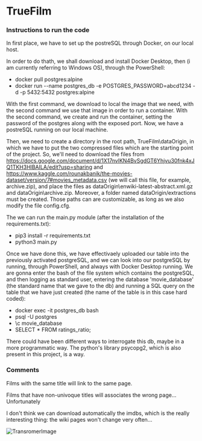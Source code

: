 # TrueFilm

### Instructions to run the code

In first place, we have to set up the postreSQL through Docker, on our local host.

In order to do thath, we shall download and install Docker Desktop, then (i am currently referring to Windows OS), through the PowerShell:

* docker pull postgres:alpine
* docker run --name postgres_db -e POSTGRES_PASSWORD=abcd1234 -d -p 5432:5432 postgres:alpine

With the first command, we download to local the image that we need, with the second command we use that image in order to run a container. With the second command, we create and run the container, setting the password of the postgres along with the exposed port.
Now, we have a postreSQL running on our local machine.

Then, we need to create a directory in the root path, TrueFilm\dataOrigin\, in which we have to put the two compressed files which are the starting point of the project. So, we'll need to download the files from https://docs.google.com/document/d/1X17nvlKN4BvSgdGT6Yhjvu30fnk4xJQ1TKH3HlBAILA/edit?usp=sharing and https://www.kaggle.com/rounakbanik/the-movies-dataset/version/7#movies_metadata.csv (we will call this file, for example, archive.zip), and place the files as dataOrigin\enwiki-latest-abstract.xml.gz and dataOrigin\archive.zip. Moreover, a folder named dataOrigin/extractions must be created. Those paths can are customizable, as long as we also modify the file config.cfg. 

The we can run the main.py module (after the installation of the requirements.txt):

* pip3 install -r requirements.txt
* python3 main.py

Once we have done this, we have effectivaely uploaded our table into the previously activated postgreSQL, and we can look into our postgreSQL by running, through PowerShell, and always with Docker Desktop running. We are gonna enter the bash of the file system which contains the postgreSQL, and then logging as standard user, entering the database 'movie_database' (the standard name that we gave to the db) and running a SQL query on the table that we have just created (the name of the table is in this case hard coded):

* docker exec -it postgres_db bash
* psql -U postgres
* \c movie_database
* SELECT * FROM ratings_ratio;

There could have been different ways to interrogate this db, maybe in a more programmatic way. The python's library psycopg2, which is also present in this project, is a way.

### Comments

Films with the same title will link to the same page.

Films that have non-univoque titles will associates the wrong page... Unfortunately

I don't think we can download automatically the imdbs, which is the really interesting thing: the wiki pages won't change very often...

![TransromerImage](https://i.ytimg.com/vi/3LBNM1eYVnY/maxresdefault.jpg)

